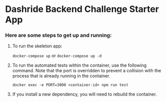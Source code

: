 # Dashride Backend Challenge Starter App

### Here are some steps to get up and running:

1. To run the skeleton app:

    `docker-compose up` or `docker-compose up -d`

2. To run the automated tests within the container, use the following command. Note that the port is overridden to prevent a collision with the process that is already running in the container.

    `docker exec -e PORT=3000 <container-id> npm run test`

3. If you install a new dependency, you will need to rebuild the container.
